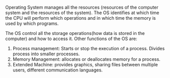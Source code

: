 Operating System manages all the resources (resources of the computer system and the resources of the system). The OS identifies at which time the CPU will perform which operations and in which time the memory is used by which programs.

The OS control all the storage operations(how data is stored in the computer) and how to access it. Other functions of the OS are:
1.	Process management: Starts or stop the execution of a process. Divides process into smaller processes.
2.	Memory Management: allocates or deallocates memory for a process.
3.	Extended Machine: provides graphics, sharing files between multiple users, different communication languages.